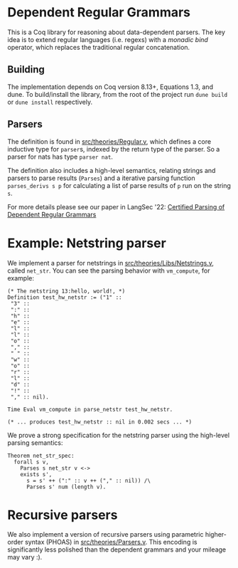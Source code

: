 # Dependent Regular Grammars
This is a Coq library for reasoning about data-dependent parsers.
The key idea is to extend regular languages (i.e. regexs) with a *monadic bind* operator, which replaces the traditional regular concatenation.


## Building
The implementation depends on Coq version 8.13+, Equations 1.3, and dune. To build/install the library, from the root of the project run `dune build` or `dune install` respectively.

## Parsers
The definition is found in [src/theories/Regular.v](src/theories/Regular.v), which defines a core inductive type for `parser`s, indexed by the return type of the parser. So a parser for nats has type `parser nat`. 

The definition also includes a high-level semantics, relating strings and parsers to parse results (`Parses`) and a iterative parsing function `parses_derivs s p` for calculating a list of parse results of `p` run on the string `s`. 

For more details please see our paper in LangSec '22: [Certified Parsing of Dependent Regular Grammars](https://www.cs.cornell.edu/~jsarracino/files/depgrammars.pdf)

# Example: Netstring parser
We implement a parser for netstrings in [src/theories/Libs/Netstrings.v](src/theories/Libs/NetStrings.v), called `net_str`. You can see the parsing behavior with `vm_compute`, for example:

```
(* The netstring 13:hello, world!, *)
Definition test_hw_netstr := ("1" ::
 "3" ::
 ":" ::
 "h" :: 
 "e" ::
 "l" ::
 "l" ::
 "o" ::
 "," ::
 " " ::
 "w" ::
 "o" ::
 "r" ::
 "l" ::
 "d" ::
 "!" ::
 "," :: nil).
 
Time Eval vm_compute in parse_netstr test_hw_netstr.

(* ... produces test_hw_netstr :: nil in 0.002 secs ... *)
```

We prove a strong specification for the netstring parser using the high-level parsing semantics: 

```   
Theorem net_str_spec:
  forall s v, 
    Parses s net_str v <->
    exists s', 
      s = s' ++ (":" :: v ++ ("," :: nil)) /\  
      Parses s' num (length v).
```

# Recursive parsers
We also implement a version of recursive parsers using parametric higher-order syntax (PHOAS) in [src/theories/Parsers.v](src/theories/Parsers.v). This encoding is significantly less polished than the dependent grammars and your mileage may vary :). 
